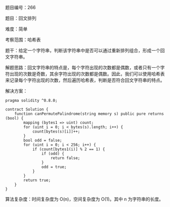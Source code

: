 题目编号：266

题目：回文排列

难度：简单

考察范围：哈希表

题干：给定一个字符串，判断该字符串中是否可以通过重新排列组合，形成一个回文字符串。

解题思路：回文字符串的特点是，每个字符出现的次数都是偶数，或者只有一个字符出现的次数是奇数，其余字符出现的次数都是偶数。因此，我们可以使用哈希表来记录每个字符出现的次数，然后遍历哈希表，判断是否符合回文字符串的特点。

解决方案：

```solidity
pragma solidity ^0.8.0;

contract Solution {
    function canPermutePalindrome(string memory s) public pure returns (bool) {
        mapping (bytes1 => uint) count;
        for (uint i = 0; i < bytes(s).length; i++) {
            count[bytes(s)[i]]++;
        }
        bool odd = false;
        for (uint i = 0; i < 256; i++) {
            if (count[bytes1(i)] % 2 == 1) {
                if (odd) {
                    return false;
                }
                odd = true;
            }
        }
        return true;
    }
}
```

算法复杂度：时间复杂度为 O(n)，空间复杂度为 O(1)。其中 n 为字符串的长度。